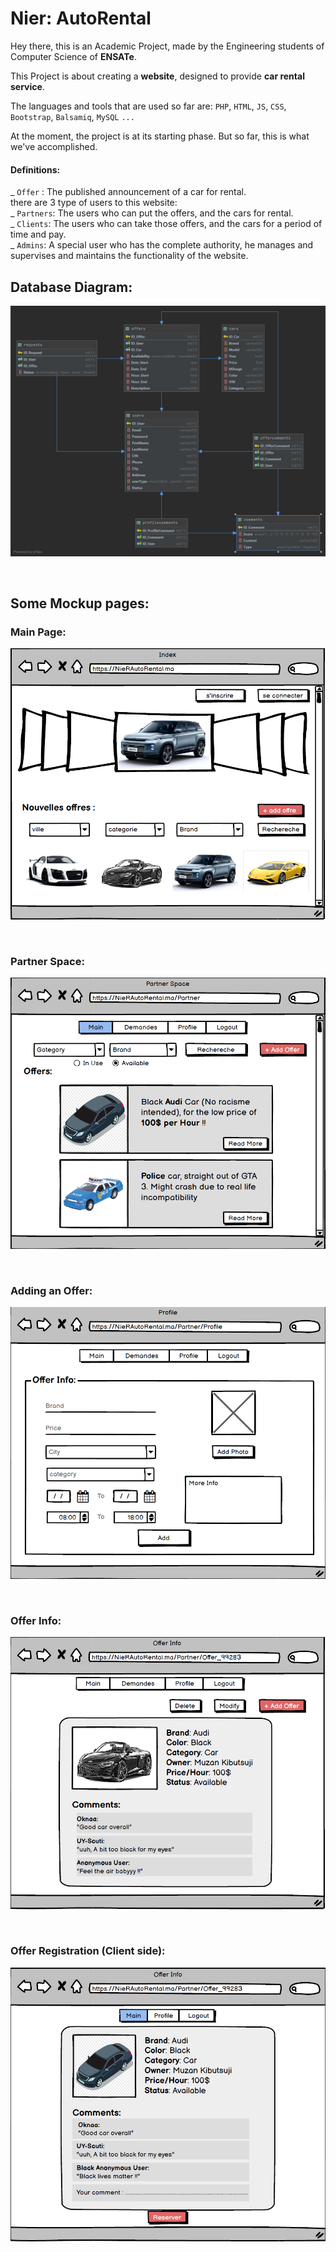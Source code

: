 # Nier: AutoRental

Hey there, this is an Academic Project, made by the Engineering students of Computer Science of **ENSATe**.

This Project is about creating a **website**, designed to provide **car rental service**.

The languages and tools that are used so far are: `PHP`, `HTML`, `JS`, `CSS`, `Bootstrap`, `Balsamiq`, `MySQL` `...`

At the moment, the project is at its starting phase. But so far, this is what we've accomplished.

#### Definitions:
_ `Offer` : The published announcement of a car for rental.<br>
there are 3 type of users to this website:
<br>_ `Partners`: The users who can put the offers, and the cars for rental.
<br>_ `Clients`: The users who can take those offers, and the cars for a period of time and pay.
<br>_ `Admins`: A special user who has the complete authority, he manages and supervises and maintains the functionality of the website.

## Database Diagram:
![Database Diagram](ReadMe/DatabaseDiagram.png)

<br>


## Some Mockup pages: 

### Main Page:
![Database Diagram](ReadMe/Index.png)

<br>

### Partner Space:
![Database Diagram](ReadMe/PartnerSpace.png)

<br>

### Adding an Offer: 
![Database Diagram](ReadMe/AddOffer.png)

<br>

### Offer Info: 
![Database Diagram](ReadMe/OfferInfo.png)

<br>

### Offer Registration (Client side): 
![Database Diagram](ReadMe/OfferRegistration.png)


